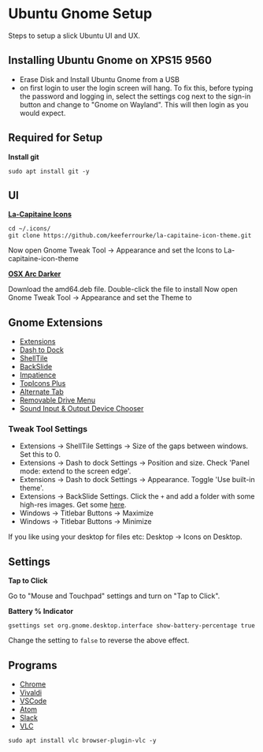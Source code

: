 # Ubuntu Gnome Setup
Steps to setup a slick Ubuntu UI and UX.

## Installing Ubuntu Gnome on XPS15 9560
*   Erase Disk and Install Ubuntu Gnome from a USB
*   on first login to user the login screen will hang. To fix this, before typing the password and logging in, select the settings cog next to the sign-in button and change to "Gnome on Wayland". This will then login as you would expect.

## Required for Setup
**Install git**

```shell
sudo apt install git -y
```

## UI
**[La-Capitaine Icons](https://github.com/keeferrourke/la-capitaine-icon-theme#preview)**

```shell
cd ~/.icons/
git clone https://github.com/keeferrourke/la-capitaine-icon-theme.git
```
Now open Gnome Tweak Tool -> Appearance and set the Icons to La-capitaine-icon-theme

**[OSX Arc Darker](https://github.com/LinxGem33/OSX-Arc-Darker/releases/latest/)**

Download the amd64.deb file.
Double-click the file to install
Now open Gnome Tweak Tool -> Appearance and set the Theme to 

## Gnome Extensions
*   [Extensions](https://extensions.gnome.org/extension/1036/extensions/)
*   [Dash to Dock](https://extensions.gnome.org/extension/307/dash-to-dock/)
*   [ShellTile](https://extensions.gnome.org/extension/657/shelltile/)
*   [BackSlide](https://extensions.gnome.org/extension/543/backslide/)
*   [Impatience](https://extensions.gnome.org/extension/277/impatience/)
*   [TopIcons Plus](https://extensions.gnome.org/extension/1031/topicons/)
*   [Alternate Tab](https://extensions.gnome.org/extension/15/alternatetab/)
*   [Removable Drive Menu](https://extensions.gnome.org/extension/7/removable-drive-menu/)
*   [Sound Input & Output Device Chooser](https://extensions.gnome.org/extension/906/sound-output-device-chooser/)

### Tweak Tool Settings
*   Extensions -> ShellTile Settings -> Size of the gaps between windows. Set this  to 0.
*   Extensions -> Dash to dock Settings -> Position and size. Check 'Panel mode: extend to the screen edge'.
*   Extensions -> Dash to dock Settings -> Appearance. Toggle 'Use built-in theme'. 
*   Extensions -> BackSlide Settings. Click the `+` and add a folder with some high-res images. Get some [here](https://www.producthunt.com/search/posts?q=stock). 
*   Windows -> Titlebar Buttons -> Maximize
*   Windows -> Titlebar Buttons -> Minimize

If you like using your desktop for files etc: Desktop -> Icons on Desktop.

## Settings
**Tap to Click**

Go to "Mouse and Touchpad" settings and turn on "Tap to Click".

**Battery % Indicator**
```shell
gsettings set org.gnome.desktop.interface show-battery-percentage true
```
Change the setting to `false` to reverse the above effect.

## Programs
*   [Chrome](https://www.google.com.au/chrome/browser/desktop/index.html)
*   [Vivaldi](https://vivaldi.com/download/)
*   [VSCode](https://code.visualstudio.com/download)
*   [Atom](https://atom.io/)
*   [Slack](https://slack.com/downloads/linux)
*   [VLC](https://www.videolan.org/vlc/#download)
```shell
sudo apt install vlc browser-plugin-vlc -y
```

